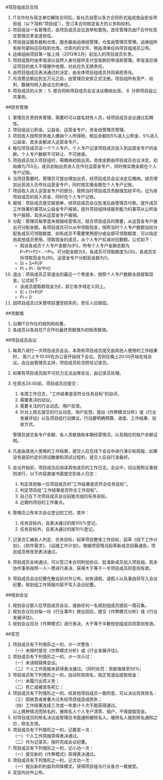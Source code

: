 #项目组成员合同

1. IT合作社与宿主单位解除合同后，各社员自愿以多方合同形式组成食品安全项目组（以下简称“项目组”），签订本合同规定各方的义务和权利。
2. 项目组设一名管理员，由项目成员会议选举和罢免。首任管理员由IT合作社现任管理员李宠波担任。
2. 项目组设服务器和仓库。服务器由运维组管理，仓库由管理员管理。运维组所有账号密码应存档到仓库。仓库内的文件、物品清单应向项目组成员公布。
3. 运维组由项目第一版上线（2013年2月）前加入的项目成员负责。
4. 项目组暂时由李宠波以自然人身份提供支付宝收款的申请和管理。李宠波应保证项目的收入不得挪作他用，对此应负无限责任。
5. 由项目组成员表决通过的决定，由全体项目组成员共同承担责任。
3. 月消费总额达到五万元之前，由管理员安排正式注册。项目组所有资产、权利、数据均转入新设立的单位。
4. 项目成员的义务：
	5. 按合同和项目成员会议决议缴纳出资。
	6. 分担项目组公共事务。

##财务管理
1. 管理员负责财务管理，需要时可以提名财务人员，经项目成员会议通过后聘任。
3. 项目组设公积金、公益金、运营金专户。资金由管理员管理。
4. 项目收入按照劳务收入缴纳个人所得税，税后余额的5%进入公积金、5%进入公益金，其余金额进入运营金专户。
5. 每位项目成员设一个个人专户。个人专户记录项目成员投入到运营金专户的金额。个人专户数额不可转让、不可继承。
6. 项目成员加入项目组时，需缴纳初始出资。具体金额由项目成员会议决定，初始值为750元。成员初始出资进入合作社运营金专户，同时按实缴金额在个人专户记账。
7. 当项目需要时，管理员可提出增加出资，经项目成员会议决定后缴纳。成员增加出资进入合作社运营金专户，同时按实缴金额在个人专户记账。
5. 项目收入进入运营金专户的部分，按照当时项目成员贡献值加权平均，记为各项目成员的投入资金，同时在个人专户记账。
6. 报销：项目成员提交报销单，经项目成员会议批准后由管理员付款。提升成员工作效果的事项从公益金专户报销，提升项目组持续服务能力的事项从公积金专户报销，其余从运营金专户报销。
6. 分配：管理员每季度末根据经营情况，结合项目成员的需要，从运营金专户拨出可分配金额。各项目成员可以从中领取现金，按照当时个人专户数额加权分配各成员可领取额度，如有成员不需要使用部分或全部可领取额度，可以指定由其他成员使用。领取现金的成员，从个人专户扣减对应数额。公式如下：
	* 假设各成员个人专户金额为{Pi}，所有个人专户金额总额为P=P1+P2+...+Pn。可分配金额为S，各成员可领取额度为{Si}。各成员实际领取现金为{Ri}。运营金专户分配前金额为O。
	* Si = S*Pi/P
	* Pi = Pi - Ri*P/O
7. 退出：项目成员正常退出的最近一个季度末，按照个人专户数额全部提取现金。公式如下：
	* 该成员提取额现金为E，其它各字母定义同上。
	* Ei = O*Pi/P
	* Pi = 0
8. 因项目成员过失使项目遭受损失的，责任人应赔偿。

##贡献值
1. 沿袭IT合作社的规则和权重。
2. 各成员以各自在IT合作社最终贡献值为初始贡献值。

##项目成员会议
1. 每周六进行一次项目成员会议。本周有项目成员提交由其他人使用的工作结果时， 周六上午10:00在办公室开始线下会议。否则在晚上20:00开始在线会议。会议由管理员主持，项目成员轮流担任记录员。
2. 如果有项目成员因不可抗力无法出席会议，由记录员处理。
3. 在周五24:00前，项目成员应提交：
	1. 本周工作日志，“工作结果是否符合任务目标”的自评。
	2. 需要表决的动议。
	3. 需要关注的行业动态、用户反馈。
	4. 针对上周五提交的行业动态、用户反馈，提出《作弊模式分析》或《行业发展评估》以及项目组行动建议，行动要明确预算、进度、工作结果、验收方式。

	管理员提交各专户余额、各人贡献值和本期经营情况，以及相应的账户余额证明。

4. 凡是由其他人使用的工作结果，提交人应在线下会议中进行演示和简报。如果没有提前约定的测试数据和测试过程的，提交人应自行准备好。
5. 会议开始前，项目成员应阅读其他成员的工作日志。会议中，动议按照议事规则进行，以下内容直接书面提交到各人日志：
	1. 判定其他每一位项目成员的“工作结果是否符合任务目标”。
	2. 判定项目组“工作结果是否符合工作目标”。
	3. 自己在下次项目成员会议前能完成的任务目标。
	4. 近期内项目的工作重点。
6. 管理员公布本次会议登记的工时。其中：
	1. 任务目标内，且表决通过的按100%登记。
	2. 任务目标外，且表决通过的按10%登记。
7. 记录员汇编各人判定、任务目标，起草项目整体工作目标，起草《线下工作计划》、《软件需求》、《运维工作计划》，根据项目情况起草新成员招募通告，项目成员修改至表决通过。
8. 项目成员全体通过，可以签订本合同附加协议、批准新成员加入项目组。其余协作事务按照一人一票进行表决，获得大于等于一半项目成员同意则有效。
9. 项目成员会议纪要在散会前对外公布。如有请假，请假人以及事由将写入会议纪要。规划组工作简报内容不写入会议纪要。

##规划会议
1. 规划会议嵌入在项目成员会议，或由任何一名规划组成员提前一周召集。
2. 规划会议应对每一份《行业事件》做出回应，提交《作弊模式分析》或《行业发展评估》。
3. 规划会议应对《作弊模式》进行表决，大于等于半数规划组成员同意则有效。

##奖罚
1. 项目成员有下列情形之一的，计一次警告：  
	（一）未按时提交《作弊模式分析》或《行业发展评估》。  
1. 项目成员有下列情形之一的，计一次小过：  
	（一）未请假缺席会议。  
	（二）个人工作简报未获得表决通过。（同时处罚：贡献值降至50%）
1. 项目成员有下列情形之一的，自动将其除名，按正常退出提取现金：  
	（一）未履行出资义务；  
	（二）死亡或被宣告死亡；  
2. 项目成员有下列情形之一的，经其他项目成员一致同意，可以决议将其除名：  
	（三）因故意或者重大过失给项目组造成损失；  
	（四）工作结果连续三次或一年累计十次不能获得通过。  
	以上两种情况而除名的，被除名人个人专户清零、销户，不得提取现金。
3. 对项目成员的除名决议由管理员书面通知被除名人。被除名人接到除名通知之日，除名生效。
4. 项目成员有下列情形之一的，记嘉奖一次：  
	（一）个人工作简报获得表决通过。  
	（二）作为记录员，按时完成会议纪要。  
5. 项目成员有下列情形之一的，记小功一次：  
	（一）提交新的《作弊模式》获得表决通过。  
6. 项目成员有下列情形之一的，记大功一次：  
	（一）提出新的利益共同体模式，获得项目组与行业各方一致接受。
7. 奖惩均对外公布。